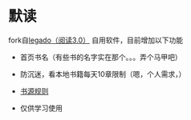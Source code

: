 # 默读
fork自[legado（阅读3.0）](https://github.com/gedoor/legado)
自用软件，目前增加以下功能  
* 首页书名（有些书的名字实在那个。。。弄个马甲吧）
* 防沉迷，看本地书籍每天10章限制（嗯，个人需求，）



* [书源规则](https://alanskycn.gitee.io/teachme/)


* 仅供学习使用
